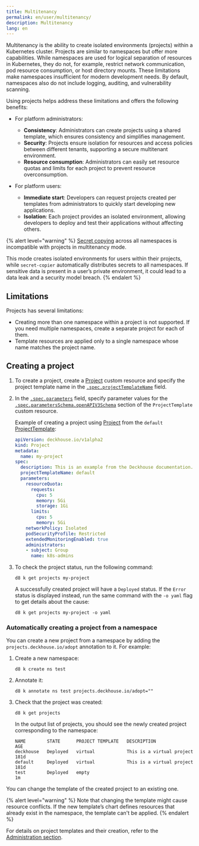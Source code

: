 ```yaml
---
title: Multitenancy
permalink: en/user/multitenancy/
description: Multitenancy
lang: en
---
```


Multitenancy is the ability to create isolated environments (projects) within a Kubernetes cluster.
Projects are similar to namespaces but offer more capabilities.
While namespaces are used for logical separation of resources in Kubernetes,
they do not, for example, restrict network communication, pod resource consumption, or host directory mounts.
These limitations make namespaces insufficient for modern development needs.
By default, namespaces also do not include logging, auditing, and vulnerability scanning.

Using projects helps address these limitations and offers the following benefits:

* For platform administrators:
  * **Consistency**: Administrators can create projects using a shared template,
  which ensures consistency and simplifies management.
  * **Security**: Projects ensure isolation for resources and access policies between different tenants,
  supporting a secure multitenant environment.
  * **Resource consumption**: Administrators can easily set resource quotas and limits for each project
  to prevent resource overconsumption.

* For platform users:
  * **Immediate start**: Developers can request projects created per templates from administrators
  to quickly start developing new applications.
  * **Isolation**: Each project provides an isolated environment,
  allowing developers to deploy and test their applications without affecting others.

{% alert level="warning" %}
[Secret copying](/modules/secret-copier/) across all namespaces is incompatible with projects in multitenancy mode.

This mode creates isolated environments for users within their projects,
while `secret-copier` automatically distributes secrets to all namespaces.
If sensitive data is present in a user’s private environment,
it could lead to a data leak and a security model breach.
{% endalert %}

## Limitations

Projects has several limitations:

- Creating more than one namespace within a project is not supported. If you need multiple namespaces, create a separate project for each of them.
- Template resources are applied only to a single namespace whose name matches the project name.

## Creating a project

1. To create a project, create a [Project](/modules/multitenancy-manager/cr.html#project) custom resource
   and specify the project template name in the [`.spec.projectTemplateName`](/modules/multitenancy-manager/cr.html#project-v1alpha2-spec-projecttemplatename) field.
1. In the [`.spec.parameters`](/modules/multitenancy-manager/cr.html#project-v1alpha2-spec-parameters) field,
   specify parameter values for the [`.spec.parametersSchema.openAPIV3Schema`](/modules/multitenancy-manager/cr.html#projecttemplate-v1alpha1-spec-parametersschema-openapiv3schema) section of the `ProjectTemplate` custom resource.

   Example of creating a project using [Project](/modules/multitenancy-manager/cr.html#project) from the `default` [ProjectTemplate](/modules/multitenancy-manager/cr.html#projecttemplate):

   ```yaml
   apiVersion: deckhouse.io/v1alpha2
   kind: Project
   metadata:
     name: my-project
   spec:
     description: This is an example from the Deckhouse documentation.
     projectTemplateName: default
     parameters:
       resourceQuota:
         requests:
           cpu: 5
           memory: 5Gi
           storage: 1Gi
         limits:
           cpu: 5
           memory: 5Gi
       networkPolicy: Isolated
       podSecurityProfile: Restricted
       extendedMonitoringEnabled: true
       administrators:
       - subject: Group
         name: k8s-admins
   ```

1. To check the project status, run the following command:

   ```shell
   d8 k get projects my-project
   ```

   A successfully created project will have a `Deployed` status.
   If the `Error` status is displayed instead,
   run the same command with the `-o yaml` flag to get details about the cause:

   ```shell
   d8 k get projects my-project -o yaml
   ```

### Automatically creating a project from a namespace

You can create a new project from a namespace by adding the `projects.deckhouse.io/adopt` annotation to it.
For example:

1. Create a new namespace:

   ```shell
   d8 k create ns test
   ```

1. Annotate it:

   ```shell
   d8 k annotate ns test projects.deckhouse.io/adopt=""
   ```

1. Check that the project was created:

   ```shell
   d8 k get projects
   ```

   In the output list of projects, you should see the newly created project corresponding to the namespace:

   ```console
   NAME        STATE      PROJECT TEMPLATE   DESCRIPTION                                            AGE
   deckhouse   Deployed   virtual            This is a virtual project                              181d
   default     Deployed   virtual            This is a virtual project                              181d
   test        Deployed   empty                                                                     1m
   ```

You can change the template of the created project to an existing one.

{% alert level="warning" %}
Note that changing the template might cause resource conflicts.
If the new template’s chart defines resources that already exist in the namespace, the template can't be applied.
{% endalert %}

For details on project templates and their creation, refer to the [Administration section](../../admin/multitenancy.html).
